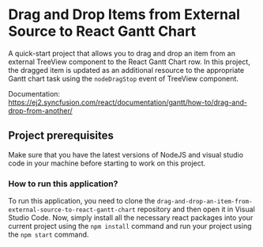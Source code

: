 # Drag and Drop Items from External Source to React Gantt Chart

A quick-start project that allows you to drag and drop an item from an external TreeView component to the React Gantt Chart row. In this project, the dragged item is updated as an additional resource to the appropriate Gantt chart task using the `nodeDragStop` event of TreeView component.

Documentation: https://ej2.syncfusion.com/react/documentation/gantt/how-to/drag-and-drop-from-another/

## Project prerequisites

Make sure that you have the latest versions of NodeJS and visual studio code in your machine before starting to work on this project.

### How to run this application?

To run this application, you need to clone the `drag-and-drop-an-item-from-external-source-to-react-gantt-chart` repository and then open it in Visual Studio Code. Now, simply install all the necessary react packages into your current project using the `npm install` command and run your project using the `npm start` command.